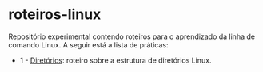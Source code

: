 # roteiros-linux

Repositório experimental contendo roteiros para o aprendizado da linha de comando Linux. A seguir está a lista de práticas:

* 1 - [Diretórios](diretorios.md): roteiro sobre a estrutura de diretórios Linux. 
